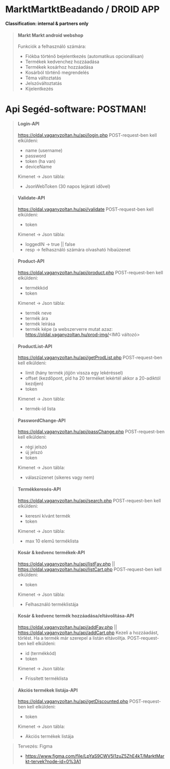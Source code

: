 # MarktMartktBeadando / DROID APP
**Classification: internal & partners only**

> #### Markt Markt android webshop
> Funkciók a felhasználó számára:
> - Fiókba történő bejelentkezés (automatikus opcionálisan)
> - Termékek kedvenchez hozzáadása
> - Termékek kosárhoz hozzáadása
> - Kosárból történő megrendelés
> - Téma változtatás
> - Jelszóváltoztatás
> - Kijelentkezés

# Api Segéd-software: POSTMAN!
> #### Login-API
> https://oldal.vaganyzoltan.hu/api/login.php
> POST-request-ben kell elküldeni:
> - name (username)
> - password
> - token (ha van)
> - deviceName
>
>Kimenet -> Json tábla:
> - JsonWebToken (30 napos lejárati idővel)

> #### Validate-API
> https://oldal.vaganyzoltan.hu/api/validate
> POST-request-ben kell elküldeni:
> - token
> 
>Kimenet -> Json tábla:
> - loggedIN -> true || false
> - resp -> felhasználó számára olvasható hibaüzenet

> #### Product-API
> https://oldal.vaganyzoltan.hu/api/product.php
> POST-request-ben kell elküldeni:
> - termékkód
> - token
>
>Kimenet -> Json tábla:
> - termék neve
> - termék ára
> - termék leírása
> - termék képe (a webszerverre mutat azaz: https://oldal.vaganyzoltan.hu/prod-img/<IMG változó>

> #### ProductList-API
> https://oldal.vaganyzoltan.hu/api/getProdList.php
> POST-request-ben kell elküldeni:
> - limit (hány termék jöjjön vissza egy lekéréssel)
> - offset (kezdőpont, pld ha 20 terméket lekértél akkor a 20-adiktól kezdjen)
> - token
>
>Kimenet -> Json tábla:
> - termék-id lista

> #### PasswordChange-API
> https://oldal.vaganyzoltan.hu/api/passChange.php
> POST-request-ben kell elküldeni:
> - régi jelszó
> - új jelszó
> - token
>
>Kimenet -> Json tábla:
> - válaszüzenet (sikeres vagy nem)

> #### Termékkeresés-API
> https://oldal.vaganyzoltan.hu/api/search.php
> POST-request-ben kell elküldeni:
> - keresni kívánt termék
> - token
>
>Kimenet -> Json tábla:
> - max 10 elemű terméklista

> #### Kosár & kedvenc termékek-API
> https://oldal.vaganyzoltan.hu/api/listFav.php || https://oldal.vaganyzoltan.hu/api/listCart.php
> POST-request-ben kell elküldeni:
> - token
>
>Kimenet -> Json tábla:
> - Felhasználó terméklistája

> #### Kosár & kedvenc termék hozzáadása/eltávolítása-API
> https://oldal.vaganyzoltan.hu/api/addFav.php || https://oldal.vaganyzoltan.hu/api/addCart.php
> Kezeli a hozzáadást, törlést. Ha a termék már szerepel a listán eltávolítja.
> POST-request-ben kell elküldeni:
> - id (termékkód)
> - token
>
>Kimenet -> Json tábla:
> - Frissített terméklista

> #### Akciós termékek listája-API
> https://oldal.vaganyzoltan.hu/api/getDiscounted.php
> POST-request-ben kell elküldeni:
> - token
>
>Kimenet -> Json tábla:
> - Akciós termékek listája


>Tervezés: Figma
> - https://www.figma.com/file/LpYaS9CWV5I1zuZ5ZhE4kT/MarktMarkt-tervek?node-id=0%3A1
